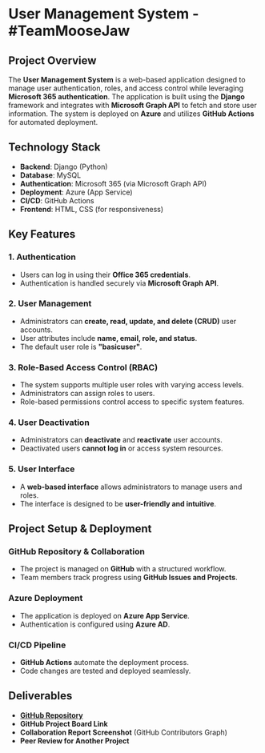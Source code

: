 # User Management System - #TeamMooseJaw

## Project Overview
The **User Management System** is a web-based application designed to manage user authentication, roles, and access 
control while leveraging **Microsoft 365 authentication**. The application is built using the **Django** framework 
and integrates with **Microsoft Graph API** to fetch and store user information. 
The system is deployed on **Azure** and utilizes **GitHub Actions** for automated deployment.

## Technology Stack
- **Backend**: Django (Python)
- **Database**: MySQL
- **Authentication**: Microsoft 365 (via Microsoft Graph API)
- **Deployment**: Azure (App Service)
- **CI/CD**: GitHub Actions
- **Frontend**: HTML, CSS (for responsiveness)

## Key Features

### 1. Authentication
- Users can log in using their **Office 365 credentials**.
- Authentication is handled securely via **Microsoft Graph API**.

### 2. User Management
- Administrators can **create, read, update, and delete (CRUD)** user accounts.
- User attributes include **name, email, role, and status**.
- The default user role is **"basicuser"**.

### 3. Role-Based Access Control (RBAC)
- The system supports multiple user roles with varying access levels.
- Administrators can assign roles to users.
- Role-based permissions control access to specific system features.

### 4. User Deactivation
- Administrators can **deactivate** and **reactivate** user accounts.
- Deactivated users **cannot log in** or access system resources.

### 5. User Interface
- A **web-based interface** allows administrators to manage users and roles.
- The interface is designed to be **user-friendly and intuitive**.

## Project Setup & Deployment

### GitHub Repository & Collaboration
- The project is managed on **GitHub** with a structured workflow.
- Team members track progress using **GitHub Issues and Projects**.

### Azure Deployment
- The application is deployed on **Azure App Service**.
- Authentication is configured using **Azure AD**.

### CI/CD Pipeline
- **GitHub Actions** automate the deployment process.
- Code changes are tested and deployed seamlessly.

## Deliverables
- **[GitHub Repository](https://github.com/MooseJawTeam/TeamMooseJaw)**
- **GitHub Project Board Link**
- **Collaboration Report Screenshot** (GitHub Contributors Graph)
- **Peer Review for Another Project**
